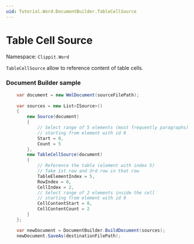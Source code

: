 ```yaml
---
uid: Tutorial.Word.DocumentBuilder.TableCellSource
---
```

# Table Cell Source

Namespace: `Clippit.Word`

`TableCellSource` allow to reference content of table cells.

### Document Builder sample

```csharp {highlight:[12]}
    var document = new WmlDocument(sourceFilePath);
    
    var sources = new List<ISource>()
    {
        new Source(document)
        {
            // Select range of 5 elements (most frequently paragraphs)
            // starting from element with id 0
            Start = 0, 
            Count = 5
        },
        new TableCellSource(document)
        {
            // Reference the table (element with index 5)
            // Take 1st row and 3rd row in that row 
            TableElementIndex = 5, 
            RowIndex = 0, 
            CellIndex = 2, 
            // Select range of 2 elements inside the cell
            // starting from element with id 0
            CellContentStart = 0, 
            CellContentCount = 2
        }
    };

    var newDocument = DocumentBuilder.BuildDocument(sources);
    newDocument.SaveAs(destinationFilePath);
```